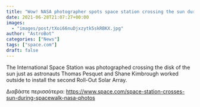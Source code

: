 ```yaml
---
title: "Wow! NASA photographer spots space station crossing the sun during spacewalk (video)"
date: 2021-06-28T21:07:27+00:00
images:
  - "images/post/tXoi66nuDjxzytk5skRBKX.jpg"
author: "AstroBot"
categories: ["News"]
tags: ["space.com"]
draft: false
---
```


The International Space Station was photographed crossing the disk of the sun just as astronauts Thomas Pesquet and Shane Kimbrough worked outside to install the second Roll-Out Solar Array. 

Διαβάστε περισσότερα: https://www.space.com/space-station-crosses-sun-during-spacewalk-nasa-photos
